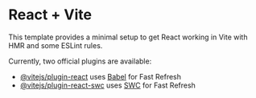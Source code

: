 # React + Vite

This template provides a minimal setup to get React working in Vite with HMR and some ESLint rules.

Currently, two official plugins are available:

- [@vitejs/plugin-react](https://github.com/vitejs/vite-plugin-react/blob/main/packages/plugin-react/README.md) uses [Babel](https://babeljs.io/) for Fast Refresh
- [@vitejs/plugin-react-swc](https://github.com/vitejs/vite-plugin-react-swc) uses [SWC](https://swc.rs/) for Fast Refresh


<!-- React Router Dom
Tailwindcss Buttons: https://devdojo.com/tailwindcss/buttons
Mamba UI - Components: https://mambaui.com/components
Animated Gradient Text : https://www.andrealves.dev/blog/how-to-make-an-animated-gradient-text-with-tailwindcss/
Dev.to API Docs: https://developers.forem.com/api/v1#tag/articles/operation/createArticle
React-Hot-Toast: https://react-hot-toast.com/
React-Spinner: https://www.npmjs.com/package/react-spinners
React-Icons: https://react-icons.github.io/react-icons/search/#q=fastar
React-Markdown: https://www.npmjs.com/package/react-markdown
ReHype-Raw: https://www.npmjs.com/package/rehype-raw
Prop-Types: https://www.npmjs.com/package/prop-types
Daisy UI
TailwindCSS 
https://i.ibb.co.com/jJDz6fP/Clothing.png
https://i.ibb.co.com/7XWm7LK/Education.png
https://i.ibb.co.com/sJrnb8G/Food.png
https://i.ibb.co.com/MhnMMDY/Health.png
https://i.ibb.co.com/RBhvpQj/Logo.png
-->
